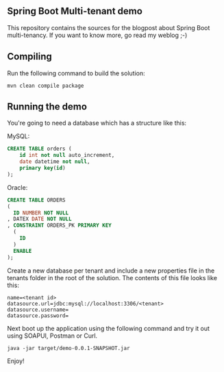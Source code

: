 Spring Boot Multi-tenant demo
-----------------------------
This repository contains the sources for the blogpost about Spring Boot multi-tenancy.
If you want to know more, go read my weblog ;-)

## Compiling
Run the following command to build the solution:

```
mvn clean compile package
```

## Running the demo
You're going to need a database which has a structure like this:

MySQL:
```sql
CREATE TABLE orders (
    id int not null auto_increment,
    date datetime not null,
    primary key(id)
);
```
Oracle:
```sql
CREATE TABLE ORDERS 
(
  ID NUMBER NOT NULL 
, DATEX DATE NOT NULL 
, CONSTRAINT ORDERS_PK PRIMARY KEY 
  (
    ID 
  )
  ENABLE 
);
```

Create a new database per tenant and include a new properties file
in the tenants folder in the root of the solution.
The contents of this file looks like this:

```
name=<tenant id>
datasource.url=jdbc:mysql://localhost:3306/<tenant>
datasource.username=
datasource.password=
```

Next boot up the application using the following command and try it out using SOAPUI, Postman or Curl.

```
java -jar target/demo-0.0.1-SNAPSHOT.jar
```

Enjoy!